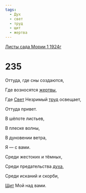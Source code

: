 ```yaml
---
tags:
  - Дух
  - свет
  - труд
  - щит
  - жертва
---
```


[Листы сада Мории 1 1924г](/agni/1924)

# 235
Оттуда, где сны создаются,   

Где возносятся [жертвы](/tag/#жертва),   

Где [Свет](/tag/#свет) Незримый [труд](/tag/#труд) освещает,    

Оттуда привет.   

В шёпоте листьев,   

В плеске волны,   

В дуновении ветра,   

Я — с вами.   

Среди жестоких и тёмных,   

Среди предательства [духа](/tag/#Дух),   

Среди исканий и скорби,   

[Щит](/tag/#щит) Мой над вами.   

